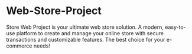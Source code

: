 # Web-Store-Project
Store Web Project is your ultimate web store solution. A modern, easy-to-use platform to create and manage your online store with secure transactions and customizable features. The best choice for your e-commerce needs!
